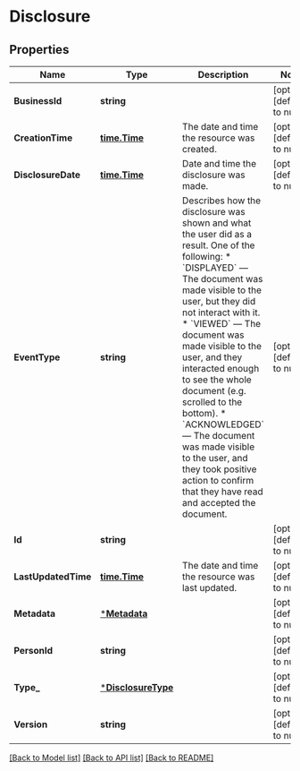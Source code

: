 # Disclosure

## Properties
Name | Type | Description | Notes
------------ | ------------- | ------------- | -------------
**BusinessId** | **string** |  | [optional] [default to null]
**CreationTime** | [**time.Time**](time.Time.md) | The date and time the resource was created. | [optional] [default to null]
**DisclosureDate** | [**time.Time**](time.Time.md) | Date and time the disclosure was made. | [optional] [default to null]
**EventType** | **string** | Describes how the disclosure was shown and what the user did as a result. One of the following: * &#x60;DISPLAYED&#x60; —     The document was made visible to the user,     but they did not interact with it. * &#x60;VIEWED&#x60; —     The document was made visible to the user,     and they interacted enough to see the whole document (e.g. scrolled to the bottom). * &#x60;ACKNOWLEDGED&#x60; —     The document was made visible to the user,     and they took positive action to confirm that they have read and accepted the document.  | [optional] [default to null]
**Id** | **string** |  | [optional] [default to null]
**LastUpdatedTime** | [**time.Time**](time.Time.md) | The date and time the resource was last updated. | [optional] [default to null]
**Metadata** | [***Metadata**](metadata.md) |  | [optional] [default to null]
**PersonId** | **string** |  | [optional] [default to null]
**Type_** | [***DisclosureType**](disclosure_type.md) |  | [optional] [default to null]
**Version** | **string** |  | [optional] [default to null]

[[Back to Model list]](../README.md#documentation-for-models) [[Back to API list]](../README.md#documentation-for-api-endpoints) [[Back to README]](../README.md)

